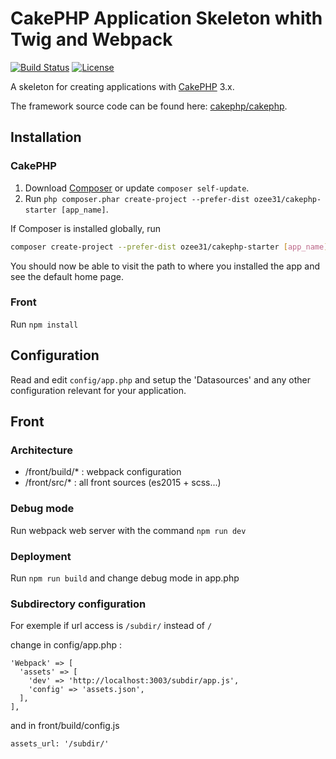 # CakePHP Application Skeleton whith Twig and Webpack

[![Build Status](https://img.shields.io/travis/cakephp/app/master.svg?style=flat-square)](https://travis-ci.org/cakephp/app)
[![License](https://img.shields.io/packagist/l/cakephp/app.svg?style=flat-square)](https://packagist.org/packages/cakephp/app)

A skeleton for creating applications with [CakePHP](http://cakephp.org) 3.x.

The framework source code can be found here: [cakephp/cakephp](https://github.com/cakephp/cakephp).

## Installation

### CakePHP

1. Download [Composer](http://getcomposer.org/doc/00-intro.md) or update `composer self-update`.
2. Run `php composer.phar create-project --prefer-dist ozee31/cakephp-starter [app_name]`.

If Composer is installed globally, run
```bash
composer create-project --prefer-dist ozee31/cakephp-starter [app_name]
```

You should now be able to visit the path to where you installed the app and see the default home page.

### Front

Run `npm install`

## Configuration

Read and edit `config/app.php` and setup the 'Datasources' and any other
configuration relevant for your application.

## Front

### Architecture

- /front/build/* : webpack configuration
- /front/src/* : all front sources (es2015 + scss...)

### Debug mode

Run webpack web server with the command `npm run dev`

### Deployment

Run `npm run build` and change debug mode in app.php

### Subdirectory configuration

For exemple if url access is `/subdir/` instead of `/`

change in config/app.php :
```
'Webpack' => [
  'assets' => [
    'dev' => 'http://localhost:3003/subdir/app.js',
    'config' => 'assets.json',
  ],
],
```

and in front/build/config.js
```
assets_url: '/subdir/'
```

